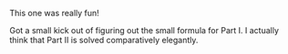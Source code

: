 This one was really fun!

Got a small kick out of figuring out the small formula for Part I. I actually think that Part II is solved comparatively elegantly.